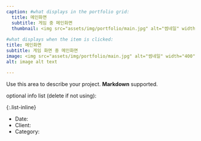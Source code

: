 ```yaml
---
caption: #what displays in the portfolio grid:
  title: 메인화면
  subtitle: 게임 중 메인화면
  thumbnail: <img src="assets/img/portfolio/main.jpg" alt="썸네일" width="400" height="300">
  
#what displays when the item is clicked:
title: 메인화면
subtitle: 게임 화면 중 메인화면
image: <img src="assets/img/portfolio/main.jpg" alt="썸네일" width="400" height="300">
alt: image alt text

---
```

Use this area to describe your project. **Markdown** supported.

optional info list (delete if not using):

{:.list-inline} 
- Date: 
- Client: 
- Category: 


